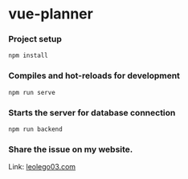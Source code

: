 # vue-planner

### Project setup
```
npm install
```

### Compiles and hot-reloads for development
```
npm run serve
```

### Starts the server for database connection
```
npm run backend
```

### Share the issue on my website.
Link: [leolego03.com](https://leolego03.com)
